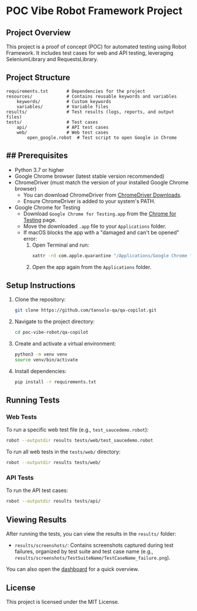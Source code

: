 # POC Vibe Robot Framework Project

## Project Overview
This project is a proof of concept (POC) for automated testing using Robot Framework. It includes test cases for web and API testing, leveraging SeleniumLibrary and RequestsLibrary.

## Project Structure
```
requirements.txt       # Dependencies for the project
resources/             # Contains reusable keywords and variables
    keywords/          # Custom keywords
    variables/         # Variable files
results/               # Test results (logs, reports, and output files)
tests/                 # Test cases
    api/               # API test cases
    web/               # Web test cases
        open_google.robot  # Test script to open Google in Chrome
```

## ## Prerequisites
- Python 3.7 or higher
- Google Chrome browser (latest stable version recommended)
- ChromeDriver (must match the version of your installed Google Chrome browser)
  - You can download ChromeDriver from [ChromeDriver Downloads](https://sites.google.com/chromium.org/driver/).
  - Ensure ChromeDriver is added to your system's PATH.
- Google Chrome for Testing
  - Download `Google Chrome for Testing.app` from the [Chrome for Testing](https://googlechromelabs.github.io/chrome-for-testing/) page.
  - Move the downloaded `.app` file to your `Applications` folder.
  - If macOS blocks the app with a "damaged and can't be opened" error:
    1. Open Terminal and run:
       ```bash
       xattr -rd com.apple.quarantine "/Applications/Google Chrome for Testing.app"
       ```
    2. Open the app again from the `Applications` folder.

## Setup Instructions
1. Clone the repository:
   ```bash
   git clone https://github.com/tansolo-qa/qa-copilot.git
   ```
2. Navigate to the project directory:
   ```bash
   cd poc-vibe-robot/qa-copilot
   ```
3. Create and activate a virtual environment:
   ```bash
   python3 -m venv venv
   source venv/bin/activate
   ```
4. Install dependencies:
   ```bash
   pip install -r requirements.txt
   ```

## Running Tests
### Web Tests
To run a specific web test file (e.g., `test_saucedemo.robot`):
```bash
robot --outputdir results tests/web/test_saucedemo.robot
```

To run all web tests in the `tests/web/` directory:
```bash
robot --outputdir results tests/web/
```

### API Tests
To run the API test cases:
```bash
robot --outputdir results tests/api/
```

## Viewing Results
After running the tests, you can view the results in the `results/` folder:
- `results/screenshots/`: Contains screenshots captured during test failures, organized by test suite and test case name (e.g., `results/screenshots/TestSuiteName/TestCaseName_failure.png`).

You can also open the [dashboard](results/dashboard.html) for a quick overview.

## License
This project is licensed under the MIT License.
